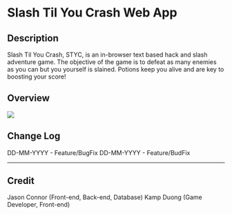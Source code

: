 # Slash Til You Crash Web App
<h2>Description</h2>
Slash Til You Crash, STYC, is an in-browser text based hack and slash adventure game. The objective of the game is to defeat as many enemies as you can but you yourself is slained. Potions keep you alive and are key to boosting your score!

<h2>Overview</h2>
<img src="htps://github.com/jasonconnor/styc/raw/master/src/images/STYC_SCREENSHOT1.gif" />

<h2>Change Log</h2>

DD-MM-YYYY - Feature/BugFix
DD-MM-YYYY - Feature/BudFix

<hr />
<h2>Credit</h2>
Jason Connor (Front-end, Back-end, Database)
Kamp Duong (Game Developer, Front-end)
